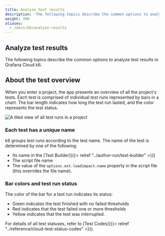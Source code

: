 ```yaml
---
title: Analyze test results
description: 'The following topics describe the common options to analyze test results in Grafana Cloud k6'
weight: 300
aliases:
  - /docs/k6/analyze-results
---
```


## Analyze test results

The following topics describe the common options to analyze test results in Grafana Cloud k6.

## About the test overview

When you enter a project, the app presents an overview of all the project's tests.
Each test is comprised of individual _test runs_ represented by bars in a chart.
The bar length indicates how long the test run lasted, and the color represents the test status.

![A tiled view of all test runs in a project](/media/docs/k6/grafana-k6-tiled-test-overview.png)

### Each test has a unique name

k6 groups _test runs_ according to the test name.
The name of the test is determined by one of the following:

- Its name in the [Test Builder]({{< relref "../author-run/test-builder" >}})
- The script file name
- The value of the `options.ext.loadimpact.name` property in the script file (this overrides the file name).

### Bar colors and test run status

The color of the bar for a test run indicates its status:

- Green indicates the test finished with no failed thresholds
- Red indicates that the test failed one or more thresholds
- Yellow indicates that the test was interrupted.

For details of all test statuses, refer to [Test Codes]({{< relref "../reference/cloud-test-status-codes" >}}).



